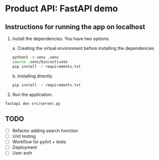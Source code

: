 # Product API: FastAPI demo

## Instructions for running the app on localhost

1. Install the dependencies. You have two options:

    a. Creating the virtual environment before installing the dependencies

    ```sh
    python3 -m venv .venv
    source .venv/bin/activate
    pip install -r requirements.txt
    ```

    b. Installing directly.

    ```sh
    pip install -r requirements.txt
    ```

2. Run the application.

```sh
fastapi dev src/server.py
```

## TODO

-   [ ] Refactor adding search function
-   [ ] Unit testing
-   [ ] Workflow for pylint + tests
-   [ ] Deployment
-   [ ] User auth
